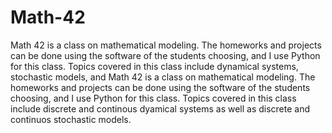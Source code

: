 # Math-42
Math 42 is a class on mathematical modeling. The homeworks and projects can be done using the software of the students choosing, and I use Python for this class. Topics covered in this class include dynamical systems, stochastic models, and Math 42 is a class on mathematical modeling. The homeworks and projects can be done using the software of the students choosing, and I use Python for this class. Topics covered in this class include discrete and continous dyamical systems as well as discrete and continuos stochastic models.
